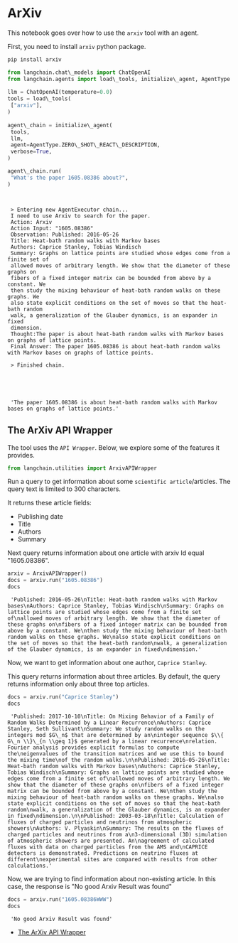 # ArXiv

This notebook goes over how to use the `arxiv` tool with an agent.

First, you need to install `arxiv` python package.

```bash
pip install arxiv  

```

```python
from langchain.chat\_models import ChatOpenAI  
from langchain.agents import load\_tools, initialize\_agent, AgentType  
  
llm = ChatOpenAI(temperature=0.0)  
tools = load\_tools(  
 ["arxiv"],  
)  
  
agent\_chain = initialize\_agent(  
 tools,  
 llm,  
 agent=AgentType.ZERO\_SHOT\_REACT\_DESCRIPTION,  
 verbose=True,  
)  

```

```python
agent\_chain.run(  
 "What's the paper 1605.08386 about?",  
)  

```

```text
   
   
 > Entering new AgentExecutor chain...  
 I need to use Arxiv to search for the paper.  
 Action: Arxiv  
 Action Input: "1605.08386"  
 Observation: Published: 2016-05-26  
 Title: Heat-bath random walks with Markov bases  
 Authors: Caprice Stanley, Tobias Windisch  
 Summary: Graphs on lattice points are studied whose edges come from a finite set of  
 allowed moves of arbitrary length. We show that the diameter of these graphs on  
 fibers of a fixed integer matrix can be bounded from above by a constant. We  
 then study the mixing behaviour of heat-bath random walks on these graphs. We  
 also state explicit conditions on the set of moves so that the heat-bath random  
 walk, a generalization of the Glauber dynamics, is an expander in fixed  
 dimension.  
 Thought:The paper is about heat-bath random walks with Markov bases on graphs of lattice points.  
 Final Answer: The paper 1605.08386 is about heat-bath random walks with Markov bases on graphs of lattice points.  
   
 > Finished chain.  
  
  
  
  
  
 'The paper 1605.08386 is about heat-bath random walks with Markov bases on graphs of lattice points.'  

```

## The ArXiv API Wrapper[​](#the-arxiv-api-wrapper "Direct link to The ArXiv API Wrapper")

The tool uses the `API Wrapper`. Below, we explore some of the features it provides.

```python
from langchain.utilities import ArxivAPIWrapper  

```

Run a query to get information about some `scientific article`/articles. The query text is limited to 300 characters.

It returns these article fields:

- Publishing date
- Title
- Authors
- Summary

Next query returns information about one article with arxiv Id equal "1605.08386".

```python
arxiv = ArxivAPIWrapper()  
docs = arxiv.run("1605.08386")  
docs  

```

```text
 'Published: 2016-05-26\nTitle: Heat-bath random walks with Markov bases\nAuthors: Caprice Stanley, Tobias Windisch\nSummary: Graphs on lattice points are studied whose edges come from a finite set of\nallowed moves of arbitrary length. We show that the diameter of these graphs on\nfibers of a fixed integer matrix can be bounded from above by a constant. We\nthen study the mixing behaviour of heat-bath random walks on these graphs. We\nalso state explicit conditions on the set of moves so that the heat-bath random\nwalk, a generalization of the Glauber dynamics, is an expander in fixed\ndimension.'  

```

Now, we want to get information about one author, `Caprice Stanley`.

This query returns information about three articles. By default, the query returns information only about three top articles.

```python
docs = arxiv.run("Caprice Stanley")  
docs  

```

```text
 'Published: 2017-10-10\nTitle: On Mixing Behavior of a Family of Random Walks Determined by a Linear Recurrence\nAuthors: Caprice Stanley, Seth Sullivant\nSummary: We study random walks on the integers mod $G\_n$ that are determined by an\ninteger sequence $\\{ G\_n \\}\_{n \\geq 1}$ generated by a linear recurrence\nrelation. Fourier analysis provides explicit formulas to compute the\neigenvalues of the transition matrices and we use this to bound the mixing time\nof the random walks.\n\nPublished: 2016-05-26\nTitle: Heat-bath random walks with Markov bases\nAuthors: Caprice Stanley, Tobias Windisch\nSummary: Graphs on lattice points are studied whose edges come from a finite set of\nallowed moves of arbitrary length. We show that the diameter of these graphs on\nfibers of a fixed integer matrix can be bounded from above by a constant. We\nthen study the mixing behaviour of heat-bath random walks on these graphs. We\nalso state explicit conditions on the set of moves so that the heat-bath random\nwalk, a generalization of the Glauber dynamics, is an expander in fixed\ndimension.\n\nPublished: 2003-03-18\nTitle: Calculation of fluxes of charged particles and neutrinos from atmospheric showers\nAuthors: V. Plyaskin\nSummary: The results on the fluxes of charged particles and neutrinos from a\n3-dimensional (3D) simulation of atmospheric showers are presented. An\nagreement of calculated fluxes with data on charged particles from the AMS and\nCAPRICE detectors is demonstrated. Predictions on neutrino fluxes at different\nexperimental sites are compared with results from other calculations.'  

```

Now, we are trying to find information about non-existing article. In this case, the response is "No good Arxiv Result was found"

```python
docs = arxiv.run("1605.08386WWW")  
docs  

```

```text
 'No good Arxiv Result was found'  

```

- [The ArXiv API Wrapper](#the-arxiv-api-wrapper)
